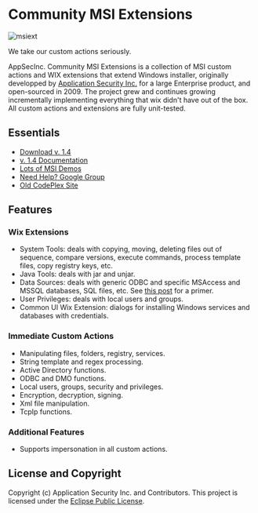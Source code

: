 Community MSI Extensions
========================

![msiext](https://github.com/dblock/msiext/raw/master/msiext.gif)

We take our custom actions seriously.

AppSecInc. Community MSI Extensions is a collection of MSI custom actions and WIX extensions that extend Windows installer, originally developped by [Application Security Inc.](http://www.appsecinc.com) for a large Enterprise product, and open-sourced in 2009. The project grew and continues growing incrementally implementing everything that wix didn't have out of the box. All custom actions and extensions are fully unit-tested.

Essentials
----------

* [Download v. 1.4](http://code.dblock.org/downloads/msiext/msiext-1.4.zip)
* [v. 1.4 Documentation](http://dblock.github.com/msiext/docs/1.4/)
* [Lots of MSI Demos](src/Demos)
* [Need Help? Google Group](https://groups.google.com/group/msiext)
* [Old CodePlex Site](http://msiext.codeplex.com)

Features
--------

### Wix Extensions

* System Tools: deals with copying, moving, deleting files out of sequence, compare versions, execute commands, process template files, copy registry keys, etc.
* Java Tools: deals with jar and unjar.
* Data Sources: deals with generic ODBC and specific MSAccess and MSSQL databases, SQL files, etc. See [this post](http://code.dblock.org/ShowPost.aspx?id=100) for a primer.
* User Privileges: deals with local users and groups.
* Common UI Wix Extension: dialogs for installing Windows services and databases with credentials.

### Immediate Custom Actions

* Manipulating files, folders, registry, services.
* String template and regex processing.
* Active Directory functions.
* ODBC and DMO functions.
* Local users, groups, security and privileges.
* Encryption, decryption, signing.
* Xml file manipulation.
* TcpIp functions.

### Additional Features

* Supports impersonation in all custom actions.

License and Copyright
---------------------

Copyright (c) Application Security Inc. and Contributors.
This project is licensed under the [Eclipse Public License](https://github.com/dblock/msiext/blob/master/LICENSE).
